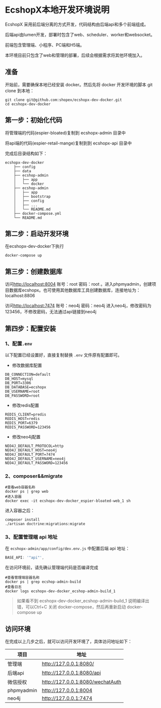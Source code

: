 # EcshopX本地开发环境说明

EcshopX 采用前后端分离的方式开发，代码结构由后端api和多个前端组成。

后端api由lumen开发，部署时包含了web、scheduler、worker和websocket。

前端包含管理端、小程序、PC端和H5端。

本环境目前只包含了web和管理的部署，后续会根据需求将其他环境加入。

## 准备
开始前，需要确保本地已经安装 docker。然后先将 docker 开发环境的脚本 git clone 到本地：
```shell
git clone git@github.com:shopex/ecshopx-dev-docker.git
cd ecshopx-dev-docker
```

## 第一步：初始化代码
将管理端的代码(espier-bloated)复制到 ecshopx-admin 目录中

将api端的代码(espier-retail-mange)复制到到 ecshopx-api 目录中

完成后目录结构如下：

```shell
ecshopx-dev-docker
    ├── config
    ├── data
    ├── ecshop-admin
    │   ├── app
    │   └── docker
    ├── ecshop-admin
    │   ├── app  
    │   ├── bootstrap
    │   ├── config
    │   ├── ...
    │   └── README.md
    ├── docker-compose.yml
    └── README.md
```
## 第二步：启动开发环境
在ecshopx-dev-docker下执行
```
docker-compose up
```

## 第三步：创建数据库
访问<http://localhost:8004> 账号：root 密码：root 。进入phpmyadmin，创建项目数据库ecshopx。也可使用其他数据库工具创建数据库，连接地址为：localhost:8806

访问<http://localhost:7474> 账号：neo4j 密码：neo4j 进入neo4j，修改密码为123456，不修改密码，无法通过api链接到neo4j

## 第四步：配置安装

### 1、配置`.env`
以下配置已经设置好，直接复制替换 `.env` 文件原有配置即可。

* 修改数据库配置
```
DB_CONNECTION=default
DB_HOST=mysql
DB_PORT=3306
DB_DATABASE=ecshopx
DB_USERNAME=root
DB_PASSWORD=root
```
* 修改redis配置
```
REDIS_CLIENT=predis
REDIS_HOST=redis
REDIS_PORT=6379
REDIS_PASSWORD=123456
```
* 修改neo4j配置
```
NEO4J_DEFAULT_PROTOCOL=http
NEO4J_DEFAULT_HOST=neo4j
NEO4J_DEFAULT_PORT=7474
NEO4J_DEFAULT_USERNAME=neo4j
NEO4J_DEFAULT_PASSWORD=123456
```

### 2、composer&&migrate


```shell
#查看web容器名称
docker ps | grep web
#进入容器
docker exec -it ecshopx-dev-docker_espier-bloated-web_1 sh 
```

进入容器之后：

```
composer install
./artisan doctrine:migrations:migrate
```

### 3、配置管理端 api 地址
在 `ecshopx-admin/app/config/dev.env.js` 中配置后端 api 地址：

```js
BASE_API: '"api"',
```

在访问环境前，请先确认管理端代码是否编译完成
```shell
#查看管理端容器名称
docker ps | grep ecshop-admin-build
#查看日志
docker logs ecshopx-dev-docker_ecshop-admin-build_1 
```
> 如果看不到 ecshopx-dev-docker_ecshop-admin-build_1 说明编译出错，可以Ctrl+C 关闭 docker-compose，然后再重新启动 docker-compose up


## 访问环境

在完成以上几步之后，就可以访问开发环境了，具体访问地址如下：

| 项目 | 地址 | 
| - | - |
| 管理端 | <http://127.0.0.1:8080/> | 
| 后端api | <http://127.0.0.1:8080/api> | 
| 微信授权 | <http://127.0.0.1:8080/wechatAuth> | 
| phpmyadmin | <http://127.0.0.1:8004> | 
| neo4j | <http://127.0.0.1:7474> |


